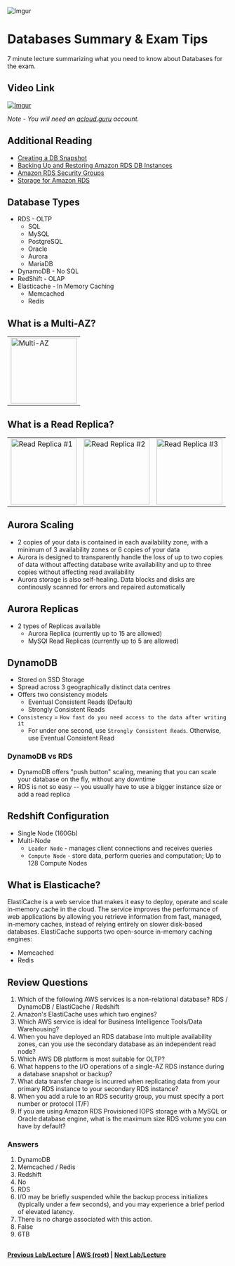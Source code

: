 ![Imgur](https://i.imgur.com/9awJmtb.png)


Databases Summary & Exam Tips
======

7 minute lecture summarizing what you need to know about Databases for the exam.


## Video Link

[![Imgur](https://i.imgur.com/rNHv4sJ.png)](https://acloud.guru/course/aws-certified-solutions-architect-associate/learn/ec2/summary/watch)

*Note - You will need an [acloud.guru](acloud.guru) account.*


## Additional Reading

* [Creating a DB Snapshot](http://docs.aws.amazon.com/AmazonRDS/latest/UserGuide/USER_CreateSnapshot.html)
* [Backing Up and Restoring Amazon RDS DB Instances](https://docs.aws.amazon.com/AmazonRDS/latest/UserGuide/CHAP_CommonTasks.BackupRestore.html)
* [Amazon RDS Security Groups](https://docs.aws.amazon.com/AmazonRDS/latest/UserGuide/Overview.RDSSecurityGroups.html)
* [Storage for Amazon RDS](https://docs.aws.amazon.com/AmazonRDS/latest/UserGuide/CHAP_Storage.html)

  
## Database Types

* RDS - OLTP
  * SQL
  * MySQL
  * PostgreSQL
  * Oracle
  * Aurora
  * MariaDB
* DynamoDB - No SQL
* RedShift - OLAP
* Elasticache - In Memory Caching
  * Memcached
  * Redis
  

## What is a Multi-AZ?

<table>
  <tr>
    <td>
    <img src="https://i.imgur.com/2AwaPVk.png" height="150" title="Multi-AZ" />
    </td>
  </tr>
</table>


## What is a Read Replica?

<table>
  <tr>
    <td>
      <img src="https://i.imgur.com/UvuKvLQ.png" height="150" title="Read Replica #1" />
    </td>
    <td>
      <img src="https://i.imgur.com/IvxRBJs.png" height="150" title="Read Replica #2" />
    </td>
    <td>
        <img src="https://i.imgur.com/EhLJHsx.png" height="150" title="Read Replica #3" />
    </td>
  </tr>
</table>


## Aurora Scaling

* 2 copies of your data is contained in each availability zone, with a minimum of 3 availability zones or 6 copies of 
  your data
* Aurora is designed to transparently handle the loss of up to two copies of data without affecting database write
  availability and up to three copies without affecting read availability 
* Aurora storage is also self-healing. Data blocks and disks are continously scanned for errors and repaired
  automatically
  

## Aurora Replicas

* 2 types of Replicas available
  * Aurora Replica (currently up to 15 are allowed)
  * MySQl Read Replicas (currently up to 5 are allowed)
  

## DynamoDB

* Stored on SSD Storage
* Spread across 3 geographically distinct data centres
* Offers two consistency models
  * Eventual Consistent Reads (Default)
  * Strongly Consistent Reads
* `Consistency` = `How fast do you need access to the data after writing it`
  * For under one second, use `Strongly Consistent Reads`. Otherwise, use Eventual Consistent Read


### DynamoDB vs RDS

* DynamoDB offers "push button" scaling, meaning that you can scale your database on the fly, without any downtime
* RDS is not so easy -- you usually have to use a bigger instance size or add a read replica


## Redshift Configuration

* Single Node (160Gb)
* Multi-Node
  * `Leader Node` - manages client connections and receives queries
  * `Compute Node` - store data, perform queries and computation; Up to 128 Compute Nodes
  
  
## What is Elasticache?

ElastiCache is a web service that makes it easy to deploy, operate and scale in-memory cache in the cloud. The
service improves the performance of web applications by allowing you retrieve information from fast,
managed, in-memory caches, instead of relying entirely on slower disk-based databases. ElastiCache supports two
open-source in-memory caching engines:

* Memcached
* Redis

    
## Review Questions

1.  Which of the following AWS services is a non-relational database? RDS / DynamoDB / ElastiCache / Redshift
2.  Amazon's ElastiCache uses which two engines?
3.  Which AWS service is ideal for Business Intelligence Tools/Data Warehousing?
4.  When you have deployed an RDS database into multiple availability zones, can you use the 
    secondary database as an independent read node?
5.  Which AWS DB platform is most suitable for OLTP?
6.  What happens to the I/O operations of a single-AZ RDS instance during a database snapshot or backup?
7.  What data transfer charge is incurred when replicating data from your primary RDS instance to your 
    secondary RDS instance?
8.  When you add a rule to an RDS security group, you must specify a port number or protocol (T/F)
9.  If you are using Amazon RDS Provisioned IOPS storage with a MySQL or Oracle database engine, what is the maximum 
    size RDS volume you can have by default?
    
    
### Answers

1.  DynamoDB
2.  Memcached / Redis
3.  Redshift
4.  No
5.  RDS
6.  I/O may be briefly suspended while the backup process initializes (typically under a few seconds), and you may 
    experience a brief period of elevated latency.
7.  There is no charge associated with this action.
8.  False
9.  6TB


## 
**[Previous Lab/Lecture](databases-aurora.md) | [AWS (root)](../readme.adoc) | [Next Lab/Lecture](../readme.adoc)**











